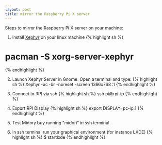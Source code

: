 ```yaml
---
layout: post
title: mirror the Raspberry Pi X server
---
```


Steps to mirror the Raspberry Pi X server on your machine:

1. Install [Xephyr](http://en.wikipedia.org/wiki/Xephyr "Xephyr on wikipedia") on your linux machine
  {% highlight sh %}
  # pacman -S xorg-server-xephyr
  {% endhighlight %}

2. Launch Xephyr Server in Gnome. Open a terminal and type:
  {% highlight sh %}
  Xephyr -ac -br -noreset -screen 1366x768 :1
  {% endhighlight %}

3. Connect to RPI via ssh
  {% highlight sh %}
  ssh pi@rpi-ip
  {% endhighlight %}

4. Export RPI Display
{% highlight sh %}
export DISPLAY=pc-ip:1
{% endhighlight %}

5. Test Midory buy running "midori" in ssh terminal

6. In ssh terminal run your graphical environment (for instance LXDE)
{% highlight sh %}
$ startlxde
{% endhighlight %}
